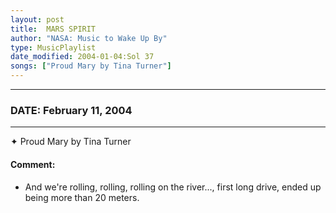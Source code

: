 ```yaml
---
layout: post
title:  MARS SPIRIT
author: "NASA: Music to Wake Up By"
type: MusicPlaylist
date_modified: 2004-01-04:Sol 37
songs: ["Proud Mary by Tina Turner"]
---
```


----
### DATE: February 11, 2004
----
✦ Proud Mary by Tina Turner

#### Comment:
* And we're rolling, rolling, rolling on the river..., first long drive, ended up being more than 20 meters.



<br/>
<center>
	<a target="_blank"
	   href="https://twitter.com/intent/tweet?hashtags=Space,NASA,Playlist,NASAWakeupCalls,SpaceProgram&text={{ page.author}}, '{{ page.songs.first }}' {{ page.title }}, {{ page.date | date: '%B %d, %Y' }}. {{ site.url }}{{ page.url }} @nasawakeupcalls">
	   <i class="fab fa-twitter" alt="Tweet this page" style="font-size: 1.3em;"></i>
	</a>
	&nbsp; 	<i class="fas fa-user-astronaut" style="font-size: 1.5em;"></i> &nbsp;
    <a type="amzn" search="'Proud Mary by Tina Turner'" category="popular music">
        <i class="fab fa-amazon" style="font-size: 1.3em;"></i>
    </a>
</center>
